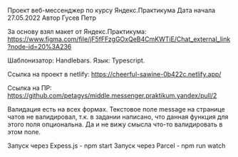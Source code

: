 Проект веб-мессенджер по курсу Яндекс.Практикума
Дата начала 27.05.2022
Автор Гусев Петр



За основу взял макет от Яндекс.Практикума: https://www.figma.com/file/jF5fFFzgGOxQeB4CmKWTiE/Chat_external_link?node-id=20%3A236

Шаблонизатор: Handlebars.
Язык: Typescript.

Ссылка на проект в netlify:
https://cheerful-sawine-0b422c.netlify.app/

Ссылка на ПР:
https://github.com/petagys/middle.messenger.praktikum.yandex/pull/2

Валидация есть на всех формах. Текстовое поле message на странице чатов не валидировал, т.к. в задании написано, что данная функция для этого поля опциональна. Да и не вижу смысла что-то валидировать в этом поле.

Запуск через Expess.js - npm start
Запуск через Parcel - npm run watch
